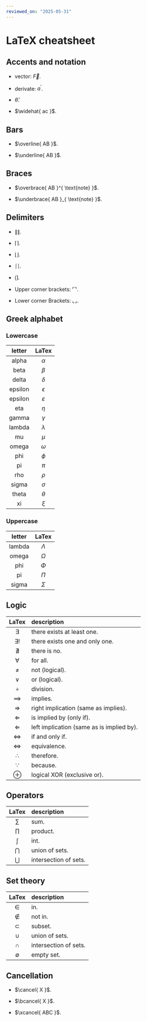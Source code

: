 ```yaml
---
reviewed_on: "2025-05-31"
---
```


# LaTeX cheatsheet

## Accents and notation

- vector: $\vec{ F }$.

- derivate: $a^\prime$.

- $\hat{ \theta }$.

- $\widehat{ ac }$.

## Bars

- $\overline{ AB }$.

- $\underline{ AB }$.

## Braces

- $\overbrace{ AB }^{ \text{note} }$.

- $\underbrace{ AB }_{ \text{note} }$.

## Delimiters

- $\lVert \rVert$.

- $\lceil \rceil$.

- $\lfloor \rfloor$.

- $\lmoustache \rmoustache$.

- $\lgroup \rgroup$.

- Upper corner brackets: $\ulcorner \urcorner$.

- Lower corner Brackets: $\llcorner \lrcorner$.

## Greek alphabet

### Lowercase

| letter  |     LaTex     |
|:-------:|:-------------:|
|  alpha  |   $\alpha$    |
|  beta   |    $\beta$    |
|  delta  |   $\delta$    |
| epsilon |  $\epsilon$   |
| epsilon | $\varepsilon$ |
|   eta   |    $\eta$     |
|  gamma  |   $\gamma$    |
| lambda  |   $\lambda$   |
|   mu    |     $\mu$     |
|  omega  |   $\omega$    |
|   phi   |    $\phi$     |
|   pi    |     $\pi$     |
|   rho   |    $\rho$     |
|  sigma  |   $\sigma$    |
|  theta  |   $\theta$    |
|   xi    |     $\xi$     |

### Uppercase

| letter |   LaTex   |
|:------:|:---------:|
| lambda | $\Lambda$ |
| omega  | $\Omega$  |
|  phi   |  $\Phi$   |
|   pi   |   $\Pi$   |
| sigma  | $\Sigma$  |

## Logic

|       LaTex       | description                               |
|:-----------------:|:----------------------------------------- |
|     $\exists$     | there exists at least one.                |
|    $\exists!$     | there exists one and only one.            |
|    $\nexists$     | there is no.                              |
|     $\forall$     | for all.                                  |
|      $\neq$       | not (logical).                            |
|      $\lor$       | or (logical).                             |
|      $\div$       | division.                                 |
|    $\implies$     | implies.                                  |
|   $\Rightarrow$   | right implication (same as implies).      |
| $\Longleftarrow$  | is implied by (only if).                  |
|   $\Leftarrow$    | left implication (same as is implied by). |
|      $\iff$       | if and only if.                           |
| $\Leftrightarrow$ | equivalence.                              |
|   $\therefore$    | therefore.                                |
|    $\because$     | because.                                  |
|     $\oplus$      | logical XOR (exclusive or).               |


## Operators

|   LaTex   | description           |
|:---------:|:--------------------- |
|  $\sum$   | sum.                  |
|  $\prod$  | product.              |
|  $\int$   | int.                  |
| $\bigcap$ | union of sets.        |
| $\bigcup$ | intersection of sets. |

## Set theory

|    LaTex    | description           |
|:-----------:|:--------------------- |
|    $\in$    | in.                   |
|  $\notin$   | not in.               |
|  $\subset$  | subset.               |
|   $\cup$    | union of sets.        |
|   $\cap$    | intersection of sets. |
| $\emptyset$ | empty set.            |

## Cancellation

- $\cancel{ X }$.

- $\bcancel{ X }$.

- $\xcancel{ ABC }$.

